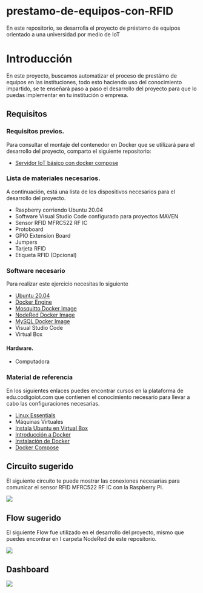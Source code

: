 # prestamo-de-equipos-con-RFID
En este repositorio, se desarrolla el proyecto de préstamo de equipos orientado a una universidad por medio de IoT

# Introducción

En este proyecto, buscamos automatizar el proceso de prestámo de equipos en las instituciones, todo esto haciendo uso del conocimiento impartido, se te enseñará paso a paso el desarrollo del proyecto para que lo puedas implementar en tu institución o empresa. 

## Requisitos

### Requisitos previos. 

Para consultar el montaje del contenedor en Docker que se utilizará para el desarrollo del proyecto, comparto el siguiente repositorio: 

- [Servidor IoT básico con docker compose](https://github.com/codigo-iot/servidor-IoT-basico-docker-compose/tree/main)


### Lista de materiales necesarios.

A continuación, está una lista de los dispositivos necesarios para el desarrollo del proyecto.

- Raspberry corriendo Ubuntu 20.04
- Software Visual Studio Code configurado para proyectos MAVEN
- Sensor RFID MFRC522 RF IC
- Protoboard
- GPIO Extension Board
- Jumpers
- Tarjeta RFID
- Etiqueta RFID (Opcional)

### Software necesario
Para realizar este ejercicio necesitas lo siguiente

- [Ubuntu 20.04](https://releases.ubuntu.com/20.04/)
- [Docker Engine](https://docs.docker.com/engine/install/ubuntu/#install-using-the-convenience-script)
- [Mosquitto Docker Image](https://hub.docker.com/_/eclipse-mosquitto/)
- [NodeRed Docker Image](https://hub.docker.com/r/nodered/node-red)
- [MySQL Docker Image](https://hub.docker.com/_/mysql)
- Visual Studio Code
- Virtual Box

#### Hardware.
- Computadora

### Material de referencia

En los siguientes enlaces puedes encontrar cursos en la plataforma de edu.codigoiot.com que contienen el conocimiento necesario para llevar a cabo las configuraciones necesarias.

- [Linux Essentials](https://edu.codigoiot.com/course/view.php?id=984)
- Máquinas Virtuales
- [Instala Ubuntu en Virtual Box](https://edu.codigoiot.com/course/view.php?id=812)
- [Introducción a Docker]()
- [Instalación de Docker]()
- [Docker Compose]()

## Circuito sugerido

El siguiente circuito te puede mostrar las conexiones necesarias para comunicar el sensor RFID MFRC522 RF IC con la Raspberry Pi.

![](https://github.com/elizabeth-arevalo/prestamo-de-equipos-con-RFID/blob/main/img/circuito.png)

## Flow sugerido

El siguiente Flow fue utilizado en el desarrollo del proyecto, mismo que puedes encontrar en l carpeta NodeRed de este repositorio.

![](https://github.com/elizabeth-arevalo/prestamo-de-equipos-con-RFID/blob/main/img/flow.png)

## Dashboard

![](https://github.com/elizabeth-arevalo/prestamo-de-equipos-con-RFID/blob/main/img/dashboard.png)
